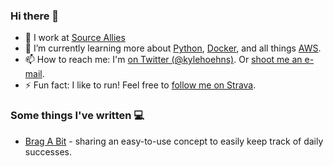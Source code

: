 ### Hi there 👋

- 🔭 I work at [Source Allies](https://www.sourceallies.com/)
- 🌱 I’m currently learning more about [Python](https://www.python.org/), [Docker](https://www.docker.com/), and all things [AWS](https://aws.amazon.com/).
- 📫 How to reach me: I'm [on Twitter (@kylehoehns)](http://twitter.com/kylehoehns). Or [shoot me an e-mail](mailto:kyhoehns@gmail.com).
- ⚡ Fun fact: I like to run! Feel free to [follow me on Strava](https://www.strava.com/athletes/14172547).

### Some things I've written 💻
- [Brag A Bit](https://www.sourceallies.com/2021/08/brag-a-bit/) - sharing an easy-to-use concept to easily keep track of daily successes. 
